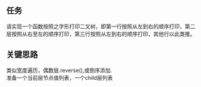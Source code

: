 ## 任务 ##
请实现一个函数按照之字形打印二叉树，即第一行按照从左到右的顺序打印，第二层按照从右至左的顺序打印，第三行按照从左到右的顺序打印，其他行以此类推。

## 关键思路 ##

类似宽度遍历，偶数层.reverse(),或倒序添加.  
准备一个当前层节点值列表，一个child层列表
